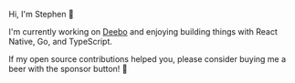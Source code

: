 Hi, I'm Stephen 👋

I'm currently working on [Deebo](https://get.deebo.app) and enjoying building things with React Native, Go, and TypeScript.

If my open source contributions helped you, please consider buying me a beer with the sponsor button! 🍻
